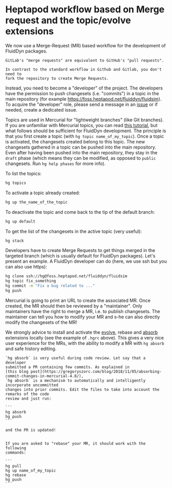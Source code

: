 # Heptapod workflow based on Merge request and the topic/evolve extensions

We now use a Merge-Request (MR) based workflow for the development of FluidDyn packages.

```{note}
GitLab's "merge requests" are equivalent to GitHub's "pull requests".
```

```{note}
In contrast to the standard workflow in Github and Gitlab, you don't need to
fork the repository to create Merge Requests.
```

Instead, you need to become a "developer" of the project. The developers have the
permission to push changesets (i.e. "commits") in a topic in the main repository (for
example <https://foss.heptapod.net/fluiddyn/fluidsim>). To acquire the "developer" role,
please send a message in an [issue] or if needed, create a dedicated issue.

Topics are used in Mercurial for "lightweight branches" (like Git branches). If you are
unfamiliar with Mercurial topics, you can read
[this tutorial](https://www.mercurial-scm.org/doc/evolution/tutorials/topic-tutorial.html),
but what follows should be sufficient for FluidDyn development. The principle is that you
first create a topic (with `hg topic name_of_my_topic`). Once a topic is activated, the
changesets created belong to this topic. The new changesets gathered in a topic can be
pushed into the main repository. Even after having been pushed into the main repository,
they stay in the `draft` phase (which means they can be modified, as opposed to `public`
changesets. Run `hg help phases` for more info).

To list the topics:

```sh
hg topics
```

To activate a topic already created:

```sh
hg up the_name_of_the_topic
```

To deactivate the topic and come back to the tip of the default branch:

```sh
hg up default
```

To get the list of the changesets in the active topic (very useful):

```sh
hg stack
```

Developers have to create Merge Requests to get things merged in the targeted branch
(which is usually default for FluidDyn packages). Let's present an example. A FluidDyn
developer can do (here, we use ssh but you can also use https):

```sh
hg clone ssh://hg@foss.heptapod.net/fluiddyn/fluidsim
hg topic fix_something
hg commit -m "Fix a bug related to ..."
hg push
```

Mercurial is going to print an URL to create the associated MR. Once created, the MR
should then be reviewed by a "maintainer". Only maintainers have the right to merge a MR,
i.e. to publish changesets. The maintainer can tell you how to modify your MR and s-he
can also directly modify the changesets of the MR!

We strongly advice to install and activate the
[evolve](https://www.mercurial-scm.org/doc/evolution/), rebase and
[absorb](https://gregoryszorc.com/blog/2018/11/05/absorbing-commit-changes-in-mercurial-4.8/)
extensions locally (see the example of `.hgrc` above). This gives a very nice user
experience for the MRs, with the ability to modify a MR with `hg absorb` and safe history
editing.

````{tip}
`hg absorb` is very useful during code review. Let say that a developer
submitted a PR containing few commits. As explained in
[this blog post](https://gregoryszorc.com/blog/2018/11/05/absorbing-commit-changes-in-mercurial-4.8/),
`hg absorb` is a mechanism to automatically and intelligently incorporate uncommitted
changes into prior commits. Edit the files to take into account the remarks of the code
review and just run:

```
hg absorb
hg push
```

and the PR is updated!
````

````{tip}

If you are asked to "rebase" your MR, it should work with the following
commands:

```
hg pull
hg up name_of_my_topic
hg rebase
hg push
```

````

[issue]: https://foss.heptapod.net/fluiddyn/fluiddyn/issues/6
